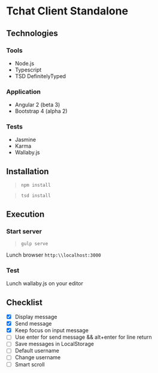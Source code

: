 # Tchat Client Standalone

## Technologies

### Tools

- Node.js
- Typescript
- TSD DefinitelyTyped

### Application

- Angular 2 (beta 3)
- Bootstrap 4 (alpha 2)

### Tests

- Jasmine
- Karma
- Wallaby.js

## Installation

>`npm install`

>`tsd install`

## Execution

### Start server

>`gulp serve`

Lunch browser `http:\\localhost:3000`

### Test

Lunch wallaby.js on your editor

## Checklist

- [x] Display message
- [x] Send message
- [x] Keep focus on input message
- [ ] Use enter for send message && alt+enter for line return
- [ ] Save messages in LocalStorage
- [ ] Default username
- [ ] Change username
- [ ] Smart scroll
